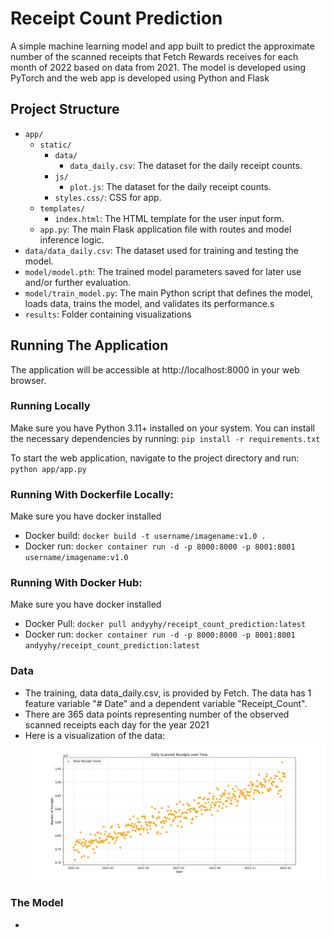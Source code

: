# Receipt Count Prediction

A simple machine learning model and app built to predict the approximate number of the scanned receipts that Fetch Rewards receives for each month of 2022 based on data from 2021. The model is developed using PyTorch and the web app is developed using Python and Flask

## Project Structure

-   `app/`
    -   `static/`
        -   `data/`
            -   `data_daily.csv`: The dataset for the daily receipt counts.
        -   `js/`
            -   `plot.js`: The dataset for the daily receipt counts.
        -   `styles.css/`: CSS for app.
    -   `templates/`
        -   `index.html`: The HTML template for the user input form.
    -   `app.py`: The main Flask application file with routes and model inference logic.
-   `data/data_daily.csv`: The dataset used for training and testing the model.
-   `model/model.pth`: The trained model parameters saved for later use and/or further evaluation.
-   `model/train_model.py`: The main Python script that defines the model, loads data, trains the model, and validates its performance.s
-   `results`: Folder containing visualizations

## Running The Application

The application will be accessible at http://localhost:8000 in your web browser.

### Running Locally

Make sure you have Python 3.11+ installed on your system. You can install the necessary dependencies by running:
`pip install -r requirements.txt`

To start the web application, navigate to the project directory and run:
`python app/app.py`

### Running With Dockerfile Locally:

Make sure you have docker installed

-   Docker build: `docker build -t username/imagename:v1.0 .`
-   Docker run: `docker container run -d -p 8000:8000 -p 8001:8001 username/imagename:v1.0`

### Running With Docker Hub:

Make sure you have docker installed

-   Docker Pull: `docker pull andyyhy/receipt_count_prediction:latest`
-   Docker run: `docker container run -d -p 8000:8000 -p 8001:8001 andyyhy/receipt_count_prediction:latest`

### Data

-   The training, data data_daily.csv, is provided by Fetch. The data has 1 feature variable "# Date" and a dependent variable "Receipt_Count".
-   There are 365 data points representing number of the observed scanned receipts each day for the year 2021
-   Here is a visualization of the data:
    ![Display Image](https://github.com/andyyhy/receipt_count_prediction/blob/main/results/data_daily_vis.png)

### The Model

-
